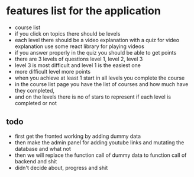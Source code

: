 
# features list for the application

- course list
- if you click on topics there should be levels
- each level there should be a video explanation with a quiz for video explanation use some react library for playing videos
- if you answer properly in the quiz you should be able to get points
- there are 3 levels of questions level 1, level 2, level 3
- level 3 is most difficult and level 1 is the easiest one
- more difficult level more points
- when you achieve at least 1 start in all levels you complete the course
- in the course list page you have the list of courses and how much have they completed,
- and on the levels there is no of stars to represent if each level is completed or not

## todo

- first get the fronted working by adding dummy data
- then make the admin panel for adding youtube links and mutating the database and what not
- then we will replace the function call of dummy data to function call of backend and shit
- didn't decide about, progress and shit
